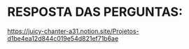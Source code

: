 # RESPOSTA DAS PERGUNTAS:
https://juicy-chanter-a31.notion.site/Projetos-d1be4ea12d844c019e54d821ef71b6ae
